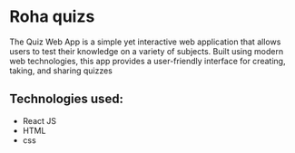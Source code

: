 # Roha quizs 
The Quiz Web App is a simple yet interactive web application that allows users to test their knowledge on a variety of subjects. Built using modern web technologies, this app provides a user-friendly interface for creating, taking, and sharing quizzes

## Technologies used:
- React JS
- HTML
- css
